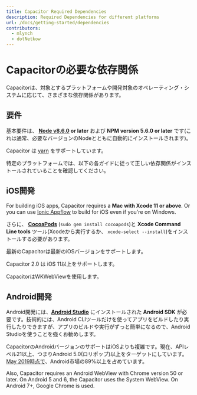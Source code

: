 ```yaml
---
title: Capacitor Required Dependencies
description: Required Dependencies for different platforms
url: /docs/getting-started/dependencies
contributors:
  - mlynch
  - dotNetkow
---
```


# Capacitorの必要な依存関係

<p class="intro">Capacitorは、対象とするプラットフォームや開発対象のオペレーティング・システムに応じて、さまざまな依存関係があります。</p>

## 要件

基本要件は、 **[Node v8.6.0](https://nodejs.org) or later** および **NPM version 5.6.0 or later** です(これは通常、必要なバージョンのNodeとともに自動的にインストールされます)。

Capacitor は [yarn](https://yarnpkg.com) をサポートしています。

特定のプラットフォームでは、以下の各ガイドに従って正しい依存関係がインストールされていることを確認してください。

## iOS開発

For building iOS apps, Capacitor requires a **Mac with Xcode 11 or above**. Or you can use [Ionic Appflow](http://ionicframework.com/appflow) to build for iOS even if you're on Windows.

さらに、 **[CocoaPods](https://cocoapods.org/)** (`sudo gem install cocoapods`)と **Xcode Command Line tools** ツール(Xcodeから実行するか、 `xcode-select --install`)をインストールする必要があります。

最新のCapacitorは最新のiOSバージョンをサポートします。

Capacitor 2.0 は iOS 11以上をサポートします。

CapacitorはWKWebViewを使用します。

## Android開発

Android開発には、**[Android Studio](https://developer.android.com/studio/index.html)** にインストールされた **Android SDK** が必要です。技術的には、Android CLIツールだけを使ってアプリをビルドしたり実行したりできますが、アプリのビルドや実行がずっと簡単になるので、Android Studioを使うことを強くお勧めします。

CapacitorのAndroidバージョンのサポートはiOSよりも複雑です。現在、APIレベル21以上、つまりAndroid 5.0(ロリポップ)以上をターゲットにしています。[May 2019時点で](https://developer.android.com/about/dashboards)、Android市場の89%以上を占めています。

Also, Capacitor requires an Android WebView with Chrome version 50 or later. On Android 5 and 6, the Capacitor uses the System WebView. On Android 7+, Google Chrome is used.
